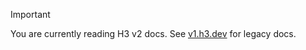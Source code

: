 > [!IMPORTANT]
> You are currently reading H3 v2 docs. See [v1.h3.dev](https://v1.h3.dev/) for legacy docs.
